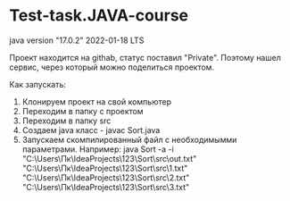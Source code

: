 # Test-task.JAVA-course
java version "17.0.2" 2022-01-18 LTS

Проект находится на githab, статус поставил "Private". Поэтому нашел сервис, через который можно поделиться проектом.

Как запускать:

1) Клонируем проект на свой компьютер
2) Переходим в папку с проектом
3) Переходим в папку src
4) Создаем java класс - javac Sort.java
5) Запускаем скомпилированный файл с необходимымми параметрами. Например:
java Sort -a -i "C:\Users\Пк\IdeaProjects\123\Sort\src\out.txt" "C:\Users\Пк\IdeaProjects\123\Sort\src\1.txt" "C:\Users\Пк\IdeaProjects\123\Sort\src\2.txt"
"C:\Users\Пк\IdeaProjects\123\Sort\src\3.txt"
